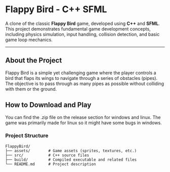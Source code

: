 # Flappy Bird - C++ SFML

A clone of the classic **Flappy Bird** game, developed using **C++** and **SFML**. This project demonstrates fundamental game development concepts, including physics simulation, input handling, collision detection, and basic game loop mechanics.

---

## **About the Project**
Flappy Bird is a simple yet challenging game where the player controls a bird that flaps its wings to navigate through a series of obstacles (pipes). The objective is to pass through as many pipes as possible without colliding with them or the ground.

## How to Download and Play
You can find the .zip file on the release section for windows and linux. The game was primarily made for linux so it might have some bugs in windows.

### **Project Structure**
```plaintext
FlappyBird/
├── assets/        # Game assets (sprites, textures, etc.)
├── src/           # C++ source files
├── build/         # Compiled executable and related files
└── README.md      # Project description
